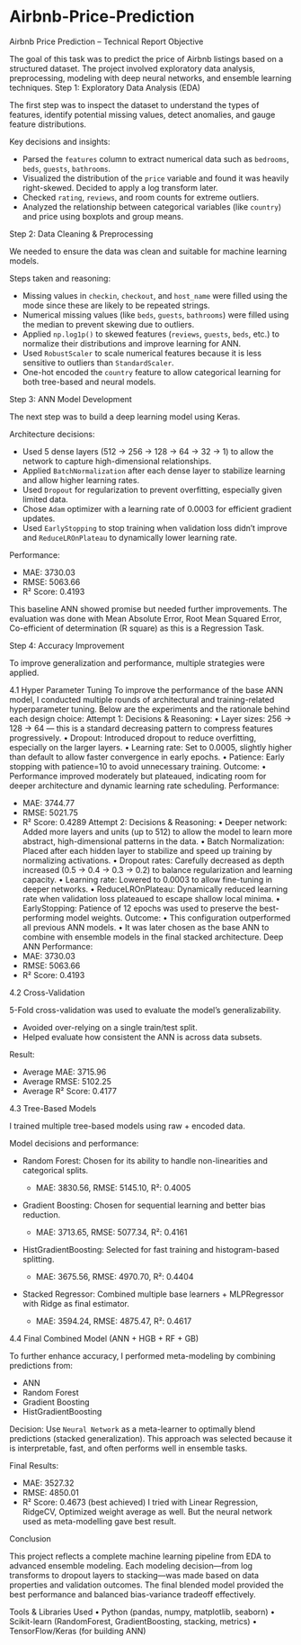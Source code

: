 # Airbnb-Price-Prediction
Airbnb Price Prediction – Technical Report
Objective

The goal of this task was to predict the price of Airbnb listings based on a structured dataset. The project involved exploratory data analysis, preprocessing, modeling with deep neural networks, and ensemble learning techniques. 
Step 1: Exploratory Data Analysis (EDA)

The first step was to inspect the dataset to understand the types of features, identify potential missing values, detect anomalies, and gauge feature distributions.

Key decisions and insights:
- Parsed the `features` column to extract numerical data such as `bedrooms`, `beds`, `guests`, `bathrooms`.
- Visualized the distribution of the `price` variable and found it was heavily right-skewed. Decided to apply a log transform later.
- Checked `rating`, `reviews`, and room counts for extreme outliers.
- Analyzed the relationship between categorical variables (like `country`) and price using boxplots and group means.

Step 2: Data Cleaning & Preprocessing

We needed to ensure the data was clean and suitable for machine learning models.

Steps taken and reasoning:
- Missing values in `checkin`, `checkout`, and `host_name` were filled using the mode since these are likely to be repeated strings.
- Numerical missing values (like `beds`, `guests`, `bathrooms`) were filled using the median to prevent skewing due to outliers.
- Applied `np.log1p()` to skewed features (`reviews`, `guests`, `beds`, etc.) to normalize their distributions and improve learning for ANN.
- Used `RobustScaler` to scale numerical features because it is less sensitive to outliers than `StandardScaler`.
- One-hot encoded the `country` feature to allow categorical learning for both tree-based and neural models.

Step 3: ANN Model Development

The next step was to build a deep learning model using Keras.

Architecture decisions:
- Used 5 dense layers (512 → 256 → 128 → 64 → 32 → 1) to allow the network to capture high-dimensional relationships.
- Applied `BatchNormalization` after each dense layer to stabilize learning and allow higher learning rates.
- Used `Dropout` for regularization to prevent overfitting, especially given limited data.
- Chose `Adam` optimizer with a learning rate of 0.0003 for efficient gradient updates.
- Used `EarlyStopping` to stop training when validation loss didn’t improve and `ReduceLROnPlateau` to dynamically lower learning rate.

Performance:
- MAE: 3730.03
- RMSE: 5063.66
- R² Score: 0.4193

This baseline ANN showed promise but needed further improvements. The evaluation was done with Mean Absolute Error, Root Mean Squared Error, Co-efficient of determination (R square) as this is a Regression Task. 

Step 4: Accuracy Improvement

To improve generalization and performance, multiple strategies were applied.

4.1 Hyper Parameter Tuning
To improve the performance of the base ANN model, I conducted multiple rounds of architectural and training-related hyperparameter tuning. Below are the experiments and the rationale behind each design choice:
Attempt 1:
Decisions & Reasoning:
•	Layer sizes: 256 → 128 → 64 — this is a standard decreasing pattern to compress features progressively.
•	Dropout: Introduced dropout to reduce overfitting, especially on the larger layers.
•	Learning rate: Set to 0.0005, slightly higher than default to allow faster convergence in early epochs.
•	Patience: Early stopping with patience=10 to avoid unnecessary training.
Outcome:
•	Performance improved moderately but plateaued, indicating room for deeper architecture and dynamic learning rate scheduling.
Performance:
-	MAE: 3744.77
-	RMSE: 5021.75
-	R² Score: 0.4289
Attempt 2:
Decisions & Reasoning:
•	Deeper network: Added more layers and units (up to 512) to allow the model to learn more abstract, high-dimensional patterns in the data.
•	Batch Normalization: Placed after each hidden layer to stabilize and speed up training by normalizing activations.
•	Dropout rates: Carefully decreased as depth increased (0.5 → 0.4 → 0.3 → 0.2) to balance regularization and learning capacity.
•	Learning rate: Lowered to 0.0003 to allow fine-tuning in deeper networks.
•	ReduceLROnPlateau: Dynamically reduced learning rate when validation loss plateaued to escape shallow local minima.
•	EarlyStopping: Patience of 12 epochs was used to preserve the best-performing model weights.
Outcome:
•	This configuration outperformed all previous ANN models.
•	It was later chosen as the base ANN to combine with ensemble models in the final stacked architecture.
Deep ANN Performance:
-	MAE: 3730.03
-	RMSE: 5063.66
-	R² Score: 0.4193

4.2 Cross-Validation

5-Fold cross-validation was used to evaluate the model’s generalizability.
- Avoided over-relying on a single train/test split.
- Helped evaluate how consistent the ANN is across data subsets.

Result:
- Average MAE: 3715.96
- Average RMSE: 5102.25
- Average R² Score: 0.4177

4.3 Tree-Based Models

I trained multiple tree-based models using raw + encoded data.

Model decisions and performance:
- Random Forest: Chosen for its ability to handle non-linearities and categorical splits.
  - MAE: 3830.56, RMSE: 5145.10, R²: 0.4005

- Gradient Boosting: Chosen for sequential learning and better bias reduction.
  - MAE: 3713.65, RMSE: 5077.34, R²: 0.4161

- HistGradientBoosting: Selected for fast training and histogram-based splitting.
  - MAE: 3675.56, RMSE: 4970.70, R²: 0.4404

- Stacked Regressor: Combined multiple base learners + MLPRegressor with Ridge as final estimator.
  - MAE: 3594.24, RMSE: 4875.47, R²: 0.4617

4.4 Final Combined Model (ANN + HGB + RF + GB)

To further enhance accuracy, I performed meta-modeling by combining predictions from:
- ANN
- Random Forest
- Gradient Boosting
- HistGradientBoosting

Decision: Use `Neural Network` as a meta-learner to optimally blend predictions (stacked generalization).
This approach was selected because it is interpretable, fast, and often performs well in ensemble tasks.

Final Results:
- MAE: 3527.32
- RMSE: 4850.01
- R² Score: 0.4673 (best achieved)
I tried with Linear Regression, RidgeCV, Optimized weight average as well. But the neural network used as meta-modelling gave best result.


Conclusion

This project reflects a complete machine learning pipeline from EDA to advanced ensemble modeling. Each modeling decision—from log transforms to dropout layers to stacking—was made based on data properties and validation outcomes. The final blended model provided the best performance and balanced bias-variance tradeoff effectively.

Tools & Libraries Used
• Python (pandas, numpy, matplotlib, seaborn)
• Scikit-learn (RandomForest, GradientBoosting, stacking, metrics)
• TensorFlow/Keras (for building ANN)
